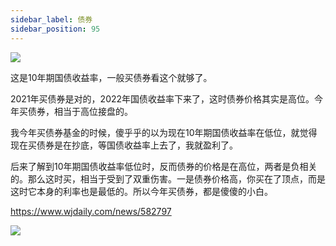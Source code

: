 ```yaml
---
sidebar_label: 债券
sidebar_position: 95
---
```


![](https://img.arctee.cn/one/202211291649284.png)

这是10年期国债收益率，一般买债券看这个就够了。

2021年买债券是对的，2022年国债收益率下来了，这时债券价格其实是高位。今年买债券，相当于高位接盘的。

我今年买债券基金的时候，傻乎乎的以为现在10年期国债收益率在低位，就觉得现在买债券是在抄底，等国债收益率上去了，我就盈利了。

后来了解到10年期国债收益率低位时，反而债券的价格是在高位，两者是负相关的。那么这时买，相当于受到了双重伤害。一是债券价格高，你买在了顶点，而是这时它本身的利率也是最低的。所以今年买债券，都是傻傻的小白。

https://www.wjdaily.com/news/582797

![](https://img.arctee.cn/one/202211291650292.png)

